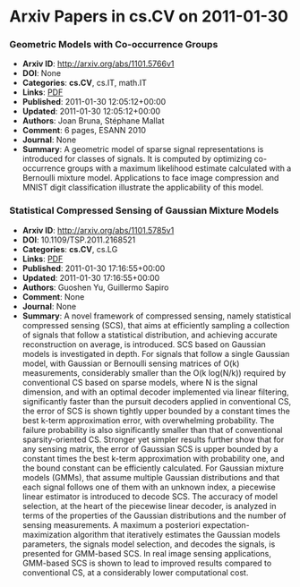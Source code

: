 # Arxiv Papers in cs.CV on 2011-01-30
### Geometric Models with Co-occurrence Groups
- **Arxiv ID**: http://arxiv.org/abs/1101.5766v1
- **DOI**: None
- **Categories**: **cs.CV**, cs.IT, math.IT
- **Links**: [PDF](http://arxiv.org/pdf/1101.5766v1)
- **Published**: 2011-01-30 12:05:12+00:00
- **Updated**: 2011-01-30 12:05:12+00:00
- **Authors**: Joan Bruna, Stéphane Mallat
- **Comment**: 6 pages, ESANN 2010
- **Journal**: None
- **Summary**: A geometric model of sparse signal representations is introduced for classes of signals. It is computed by optimizing co-occurrence groups with a maximum likelihood estimate calculated with a Bernoulli mixture model. Applications to face image compression and MNIST digit classification illustrate the applicability of this model.



### Statistical Compressed Sensing of Gaussian Mixture Models
- **Arxiv ID**: http://arxiv.org/abs/1101.5785v1
- **DOI**: 10.1109/TSP.2011.2168521
- **Categories**: **cs.CV**, cs.LG
- **Links**: [PDF](http://arxiv.org/pdf/1101.5785v1)
- **Published**: 2011-01-30 17:16:55+00:00
- **Updated**: 2011-01-30 17:16:55+00:00
- **Authors**: Guoshen Yu, Guillermo Sapiro
- **Comment**: None
- **Journal**: None
- **Summary**: A novel framework of compressed sensing, namely statistical compressed sensing (SCS), that aims at efficiently sampling a collection of signals that follow a statistical distribution, and achieving accurate reconstruction on average, is introduced. SCS based on Gaussian models is investigated in depth. For signals that follow a single Gaussian model, with Gaussian or Bernoulli sensing matrices of O(k) measurements, considerably smaller than the O(k log(N/k)) required by conventional CS based on sparse models, where N is the signal dimension, and with an optimal decoder implemented via linear filtering, significantly faster than the pursuit decoders applied in conventional CS, the error of SCS is shown tightly upper bounded by a constant times the best k-term approximation error, with overwhelming probability. The failure probability is also significantly smaller than that of conventional sparsity-oriented CS. Stronger yet simpler results further show that for any sensing matrix, the error of Gaussian SCS is upper bounded by a constant times the best k-term approximation with probability one, and the bound constant can be efficiently calculated. For Gaussian mixture models (GMMs), that assume multiple Gaussian distributions and that each signal follows one of them with an unknown index, a piecewise linear estimator is introduced to decode SCS. The accuracy of model selection, at the heart of the piecewise linear decoder, is analyzed in terms of the properties of the Gaussian distributions and the number of sensing measurements. A maximum a posteriori expectation-maximization algorithm that iteratively estimates the Gaussian models parameters, the signals model selection, and decodes the signals, is presented for GMM-based SCS. In real image sensing applications, GMM-based SCS is shown to lead to improved results compared to conventional CS, at a considerably lower computational cost.



